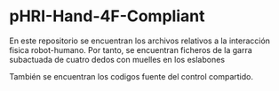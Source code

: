 # pHRI-Hand-4F-Compliant

En este repositorio se encuentran los archivos relativos a la interacción fisica robot-humano. Por tanto, se encuentran ficheros de la garra subactuada de cuatro dedos con muelles en los eslabones



También se encuentran los codigos fuente del control compartido.
